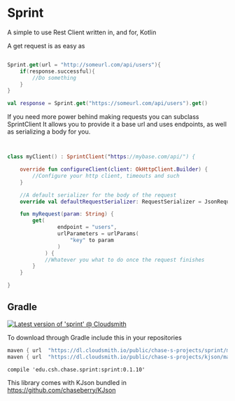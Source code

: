 # Sprint

A simple to use Rest Client written in, and for, Kotlin

A get request is as easy as

```Kotlin

Sprint.get(url = "http://someurl.com/api/users"){
    if(response.successful){
        //Do something
    }
}

val response = Sprint.get("https://someurl.com/api/users").get()

```

If you need more power behind making requests you can subclass SprintClient
It allows you to provide it a base url and uses endpoints, as well as serializing a body for you.

```Kotlin


class myClient() : SprintClient("https://mybase.com/api/") {

    override fun configureClient(client: OkHttpClient.Builder) {
        //Configure your http client, timeouts and such
    }

    //A default serializer for the body of the request
    override val defaultRequestSerializer: RequestSerializer = JsonRequestSerializer()

    fun myRequest(param: String) {
        get(
                endpoint = "users",
                urlParameters = urlParams(
                    "key" to param
                )
            ) {
            //Whatever you what to do once the request finishes
        }
    }

}

```

## Gradle
[![Latest version of 'sprint' @ Cloudsmith](https://api-prd.cloudsmith.io/v1/badges/version/chase-s-projects/sprint/maven/sprint/latest/a=noarch;xg=edu.csh.chase.sprint/?render=true&show_latest=true)](https://cloudsmith.io/~chase-s-projects/repos/sprint/packages/detail/maven/sprint/latest/a=noarch;xg=edu.csh.chase.sprint/)

To download through Gradle include this in your repositories
```Groovy
maven { url  "https://dl.cloudsmith.io/public/chase-s-projects/sprint/maven/" }
maven { url  "https://dl.cloudsmith.io/public/chase-s-projects/kjson/maven/" }
```

`compile 'edu.csh.chase.sprint:sprint:0.1.10'`

This library comes with KJson bundled in
https://github.com/chaseberry/KJson
